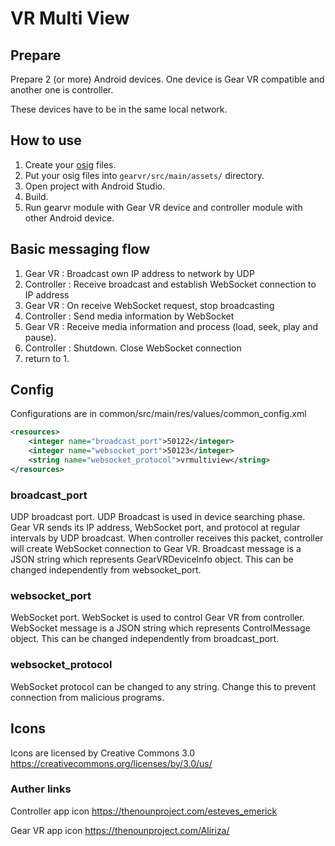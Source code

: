 # VR Multi View

## Prepare

Prepare 2 (or more) Android devices.
One device is Gear VR compatible and another one is controller.

These devices have to be in the same local network.

## How to use

1. Create your [osig](https://developer.oculus.com/osig/) files.
2. Put your osig files into `gearvr/src/main/assets/` directory.
3. Open project with Android Studio.
4. Build.
5. Run gearvr module with Gear VR device and controller module with other Android device.

## Basic messaging flow

1. Gear VR : Broadcast own IP address to network by UDP
2. Controller : Receive broadcast and establish WebSocket connection to IP address
3. Gear VR : On receive WebSocket request, stop broadcasting
4. Controller : Send media information by WebSocket
5. Gear VR : Receive media information and process (load, seek, play and pause).
6. Controller : Shutdown. Close WebSocket connection
7. return to 1.

## Config

Configurations are in common/src/main/res/values/common_config.xml

```xml
<resources>
    <integer name="broadcast_port">50122</integer>
    <integer name="websocket_port">50123</integer>
    <string name="websocket_protocol">vrmultiview</string>
</resources>
```

### broadcast_port

UDP broadcast port. UDP Broadcast is used in device searching phase.
Gear VR sends its IP address, WebSocket port, and protocol at regular intervals by UDP broadcast.
When controller receives this packet, controller will create WebSocket connection to Gear VR.
Broadcast message is a JSON string which represents GearVRDeviceInfo object.
This can be changed independently from websocket_port.

### websocket_port

WebSocket port. WebSocket is used to control Gear VR from controller.
WebSocket message is a JSON string which represents ControlMessage object.
This can be changed independently from broadcast_port.

### websocket_protocol

WebSocket protocol can be changed to any string.
Change this to prevent connection from malicious programs.


## Icons

Icons are licensed by Creative Commons 3.0
https://creativecommons.org/licenses/by/3.0/us/

### Auther links

Controller app icon
https://thenounproject.com/esteves_emerick

Gear VR app icon
https://thenounproject.com/Aliriza/
